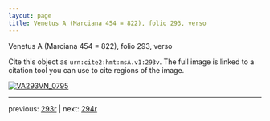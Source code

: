 ```yaml
---
layout: page
title: Venetus A (Marciana 454 = 822), folio 293, verso
---
```


Venetus A (Marciana 454 = 822), folio 293, verso

Cite this object as `urn:cite2:hmt:msA.v1:293v`.  The full image is linked to a citation tool you can use to cite regions of the image.

[![VA293VN_0795](http://www.homermultitext.org/iipsrv?IIIF=/project/homer/pyramidal/deepzoom/hmt/vaimg/2017a/VA293VN_0795.tif/full/800,/0/default.jpg)](http://www.homermultitext.org/ict2/?urn=urn:cite2:hmt:vaimg.2017a:VA293VN_0795) 

---

previous:  [293r](../293r/) | next: [294r](../294r/)